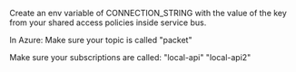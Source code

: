 Create an env variable of CONNECTION_STRING with the value of the key from your shared access policies inside service bus.

In Azure:
Make sure your topic is called "packet"

Make sure your subscriptions are called:
"local-api"
"local-api2"